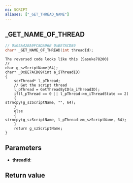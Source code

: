 ```yaml
---
ns: SCRIPT
aliases: ["_GET_THREAD_NAME"]
---
```

## _GET_NAME_OF_THREAD

```c
// 0x05A42BA9FC8DA96B 0xBE7ACD89
char* _GET_NAME_OF_THREAD(int threadId);
```

```
The reversed code looks like this (Sasuke78200)  
//  
char g_szScriptName[64];  
char* _0xBE7ACD89(int a_iThreadID)  
{  
	scrThread* l_pThread;  
	// Get the script thread  
	l_pThread = GetThreadByID(a_iThreadID);	  
	if(l_pThread == 0 || l_pThread->m_iThreadState == 2)  
	{  
strncpy(g_szScriptName, "", 64);  
	}  
	else  
	{  
strncpy(g_szScriptName, l_pThread->m_szScriptName, 64);  
	}	  
	return g_szScriptName;  
}  
```

## Parameters
* **threadId**: 

## Return value
